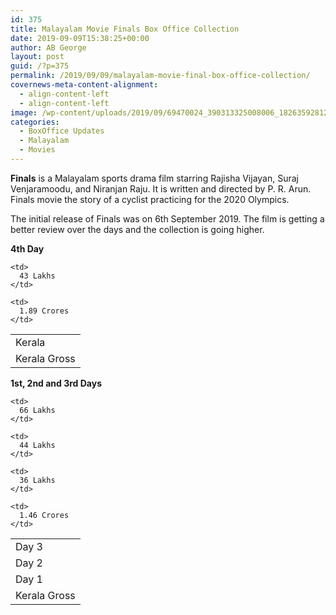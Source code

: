 ```yaml
---
id: 375
title: Malayalam Movie Finals Box Office Collection
date: 2019-09-09T15:38:25+00:00
author: AB George
layout: post
guid: /?p=375
permalink: /2019/09/09/malayalam-movie-final-box-office-collection/
covernews-meta-content-alignment:
  - align-content-left
  - align-content-left
image: /wp-content/uploads/2019/09/69470024_390313325008006_1826359281264361472_n.jpg
categories:
  - BoxOffice Updates
  - Malayalam
  - Movies
---
```

**Finals** is a Malayalam sports drama film starring Rajisha Vijayan, Suraj Venjaramoodu, and Niranjan Raju. It is written and directed by P. R. Arun. Finals movie the story of a cyclist practicing for the 2020 Olympics. 

The initial release of Finals was on 6th September 2019. The film is getting a better review over the days and the collection is going higher.

**4th Day**

<table class="wp-block-table">
  <tr>
    <td>
      Kerala
    </td>
    
    <td>
      43 Lakhs
    </td>
  </tr>
  
  <tr>
    <td>
      Kerala Gross
    </td>
    
    <td>
      1.89 Crores
    </td>
  </tr>
</table>

**1st, 2nd and 3rd Days**

<table class="wp-block-table">
  <tr>
    <td>
      Day 3
    </td>
    
    <td>
      66 Lakhs
    </td>
  </tr>
  
  <tr>
    <td>
      Day 2
    </td>
    
    <td>
      44 Lakhs
    </td>
  </tr>
  
  <tr>
    <td>
      Day 1
    </td>
    
    <td>
      36 Lakhs
    </td>
  </tr>
  
  <tr>
    <td>
      Kerala Gross
    </td>
    
    <td>
      1.46 Crores
    </td>
  </tr>
</table>